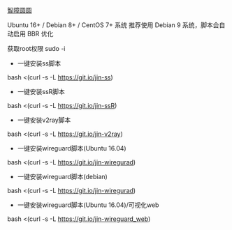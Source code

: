 [智障圆圆](https://github.com/Aiyuanjiang/jinsama)

Ubuntu 16+ / Debian 8+ / CentOS 7+ 系统 推荐使用 Debian 9 系统，脚本会自动启用 BBR 优化

获取root权限
sudo -i

 * 一键安装ss脚本

bash <(curl -s -L https://git.io/jin-ss)

 * 一键安装ssR脚本

bash <(curl -s -L https://git.io/jin-ssR)

 * 一键安装v2ray脚本

bash <(curl -s -L https://git.io/jin-v2ray)

 * 一键安装wireguard脚本(Ubuntu 16.04)

bash <(curl -s -L https://git.io/jin-wiregurad)

 * 一键安装wireguard脚本(debian)

bash <(curl -s -L https://git.io/jin-wiregurad)

 * 一键安装wireguard脚本(Ubuntu 16.04)/可视化web

bash <(curl -s -L https://git.io/jin-wireguard_web)
